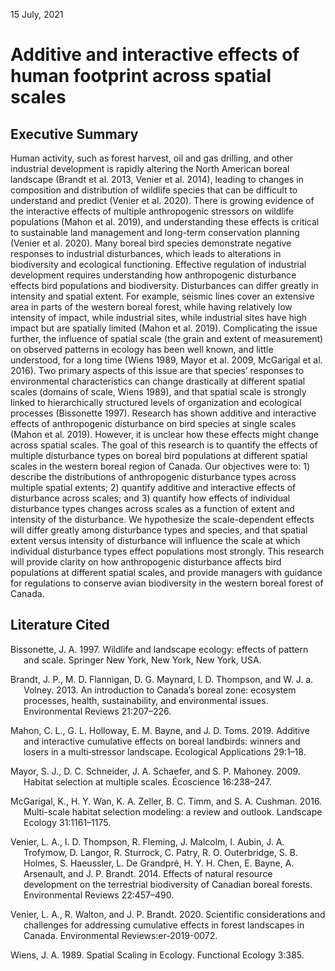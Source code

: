 15 July, 2021

# Additive and interactive effects of human footprint across spatial scales

## Executive Summary

Human activity, such as forest harvest, oil and gas drilling, and other
industrial development is rapidly altering the North American boreal
landscape (Brandt et al. 2013, Venier et al. 2014), leading to changes
in composition and distribution of wildlife species that can be
difficult to understand and predict (Venier et al. 2020). There is
growing evidence of the interactive effects of multiple anthropogenic
stressors on wildlife populations (Mahon et al. 2019), and understanding
these effects is critical to sustainable land management and long-term
conservation planning (Venier et al. 2020). Many boreal bird species
demonstrate negative responses to industrial disturbances, which leads
to alterations in biodiversity and ecological functioning. Effective
regulation of industrial development requires understanding how
anthropogenic disturbance effects bird populations and biodiversity.
Disturbances can differ greatly in intensity and spatial extent. For
example, seismic lines cover an extensive area in parts of the western
boreal forest, while having relatively low intensity of impact, while
industrial sites, while industrial sites have high impact but are
spatially limited (Mahon et al. 2019). Complicating the issue further,
the influence of spatial scale (the grain and extent of measurement) on
observed patterns in ecology has been well known, and little understood,
for a long time (Wiens 1989, Mayor et al. 2009, McGarigal et al. 2016).
Two primary aspects of this issue are that species’ responses to
environmental characteristics can change drastically at different
spatial scales (domains of scale, Wiens 1989), and that spatial scale is
strongly linked to hierarchically structured levels of organization and
ecological processes (Bissonette 1997). Research has shown additive and
interactive effects of anthropogenic disturbance on bird species at
single scales (Mahon et al. 2019). However, it is unclear how these
effects might change across spatial scales. The goal of this research is
to quantify the effects of multiple disturbance types on boreal bird
populations at different spatial scales in the western boreal region of
Canada. Our objectives were to: 1) describe the distributions of
anthropogenic disturbance types across multiple spatial extents; 2)
quantify additive and interactive effects of disturbance across scales;
and 3) quantify how effects of individual disturbance types changes
across scales as a function of extent and intensity of the disturbance.
We hypothesize the scale-dependent effects will differ greatly among
disturbance types and species, and that spatial extent versus intensity
of disturbance will influence the scale at which individual disturbance
types effect populations most strongly. This research will provide
clarity on how anthropogenic disturbance affects bird populations at
different spatial scales, and provide managers with guidance for
regulations to conserve avian biodiversity in the western boreal forest
of Canada.

## Literature Cited

<div id="refs" class="references csl-bib-body hanging-indent"
line-spacing="2">

<div id="ref-Bissonette1997" class="csl-entry">

Bissonette, J. A. 1997. <span class="nocase">Wildlife and landscape
ecology: effects of pattern and scale</span>. Springer New York, New
York, New York, USA.

</div>

<div id="ref-Brandt2013" class="csl-entry">

Brandt, J. P., M. D. Flannigan, D. G. Maynard, I. D. Thompson, and W. J.
a. Volney. 2013. <span class="nocase">An introduction to Canada’s boreal
zone: ecosystem processes, health, sustainability, and environmental
issues</span>. Environmental Reviews 21:207–226.

</div>

<div id="ref-Mahon2019" class="csl-entry">

Mahon, C. L., G. L. Holloway, E. M. Bayne, and J. D. Toms. 2019. <span
class="nocase">Additive and interactive cumulative effects on boreal
landbirds: winners and losers in a multi‐stressor landscape</span>.
Ecological Applications 29:1–18.

</div>

<div id="ref-Mayor2009" class="csl-entry">

Mayor, S. J., D. C. Schneider, J. A. Schaefer, and S. P. Mahoney. 2009.
<span class="nocase">Habitat selection at multiple scales</span>.
Écoscience 16:238–247.

</div>

<div id="ref-McGarigal2016" class="csl-entry">

McGarigal, K., H. Y. Wan, K. A. Zeller, B. C. Timm, and S. A. Cushman.
2016. <span class="nocase">Multi-scale habitat selection modeling: a
review and outlook</span>. Landscape Ecology 31:1161–1175.

</div>

<div id="ref-Venier2014" class="csl-entry">

Venier, L. A., I. D. Thompson, R. Fleming, J. Malcolm, I. Aubin, J. A.
Trofymow, D. Langor, R. Sturrock, C. Patry, R. O. Outerbridge, S. B.
Holmes, S. Haeussler, L. De Grandpré, H. Y. H. Chen, E. Bayne, A.
Arsenault, and J. P. Brandt. 2014. <span class="nocase">Effects of
natural resource development on the terrestrial biodiversity of Canadian
boreal forests</span>. Environmental Reviews 22:457–490.

</div>

<div id="ref-Venier2020" class="csl-entry">

Venier, L. A., R. Walton, and J. P. Brandt. 2020. <span
class="nocase">Scientific considerations and challenges for addressing
cumulative effects in forest landscapes in Canada.</span> Environmental
Reviews:er-2019-0072.

</div>

<div id="ref-Wiens1989" class="csl-entry">

Wiens, J. A. 1989. <span class="nocase">Spatial Scaling in
Ecology</span>. Functional Ecology 3:385.

</div>

</div>
